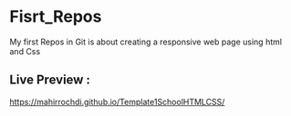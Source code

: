 # Fisrt_Repos
My first Repos in Git is about creating a responsive web page using html and Css
## Live Preview : 
https://mahirrochdi.github.io/Template1SchoolHTMLCSS/



